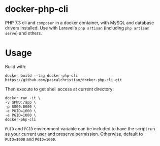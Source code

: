 # docker-php-cli

PHP 7.3 cli and `composer` in a docker container, with MySQL and database drivers installed. Use with Laravel's `php artisan` (including `php artisan serve`) and others.

# Usage

Build with:
```
docker build --tag docker-php-cli https://github.com/pascalchristian/docker-php-cli.git
```

Then execute to get shell access at current directory:
```
docker run -it \
-v $PWD:/app \
-p 8000:8000 \
-e PUID=1000 \
-e PGID=1000 \
docker-php-cli
```

`PUID` and `PGID` environment variable can be included to have the script run as your current user and preserve permission. Otherwise, default to `PUID=1000` and `PGID=1000`. 
